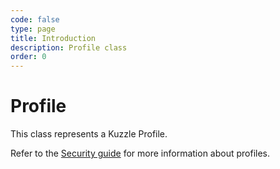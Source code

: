 ```yaml
---
code: false
type: page
title: Introduction
description: Profile class
order: 0
---
```


# Profile

This class represents a Kuzzle Profile.

Refer to the [Security guide](/core/1/guides/essentials/security/#defining-profiles) for more information about profiles.
